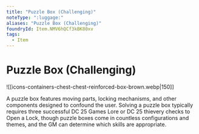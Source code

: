 ```yaml
---
title: "Puzzle Box (Challenging)"
noteType: ":luggage:"
aliases: "Puzzle Box (Challenging)"
foundryId: Item.NMV6hQCf3kBK80xv
tags:
  - Item
---
```


# Puzzle Box (Challenging)
![[icons-containers-chest-chest-reinforced-box-brown.webp|150]]

A puzzle box features moving parts, locking mechanisms, and other components designed to confound the user. Solving a puzzle box typically requires three successful DC 25 Games Lore or DC 25 thievery checks to Open a Lock, though puzzle boxes come in countless configurations and themes, and the GM can determine which skills are appropriate.
